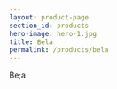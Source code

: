 ```yaml
---
layout: product-page
section_id: products
hero-image: hero-1.jpg
title: Bela
permalink: /products/bela
---
```


Be;a 